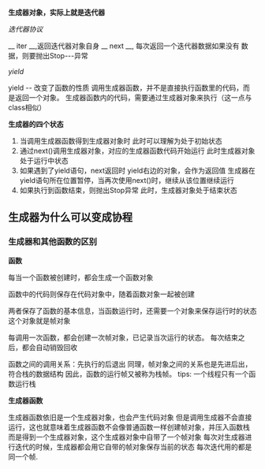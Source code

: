 **生成器对象，实际上就是迭代器**

*迭代器协议*

__ iter __,返回迭代器对象自身
__ next __, 每次返回一个迭代器数据如果没有 数据，则要抛出Stop---异常

*yield*

yield -- 改变了函数的性质
    调用生成器函数，并不是直接执行函数里的代码，而是返回一个对象。
    生成器函数内的代码，需要通过生成器对象来执行（这一点与class相似）


**生成器的四个状态**

1. 当调用生成器函数得到生成器对象时
        此时可以理解为处于初始状态
2. 通过next()调用生成器对象，对应的生成器函数代码开始运行
        此时生成器对象处于运行中状态
3. 如果遇到了yield语句，next返回时
        yield右边的对象，会作为返回值
        生成器在yield语句所在位置暂停，当再次使用next()时，继续从该位置继续运行
4. 如果执行到函数结束，则抛出Stop异常
        此时，生成器对象处于结束状态

## 生成器为什么可以变成协程
### 生成器和其他函数的区别

**函数**

每当一个函数被创建时，都会生成一个函数对象

函数中的代码则保存在代码对象中，随着函数对象一起被创建

两者保存了函数的基本信息，当函数运行时，还需要一个对象来保存运行时的状态
这个对象就是帧对象

每调用一次函数，都会创建一次帧对象，已记录当次运行的状态。
每次结束之后，都会自动销毁回收

函数之间的调用关系：先执行的后退出
同理，帧对象之间的关系也是先进后出，符合栈的数据结构
因此，函数的运行帧又被称为栈帧。
tips: 一个线程只有一个函数运行栈

**生成器函数**

生成器函数依旧是一个生成器对象，也会产生代码对象
但是调用生成器不会直接运行，这也就意味着生成器函数不会像普通函数一样创建帧对象，并压入函数栈
而是得到一个生成器对象，这个生成器对象中自带了一个帧对象
每次对生成器进行迭代的时候，生成器都会用它自带的帧对象保存当前的状态
每次迭代用的都是同一个帧.

